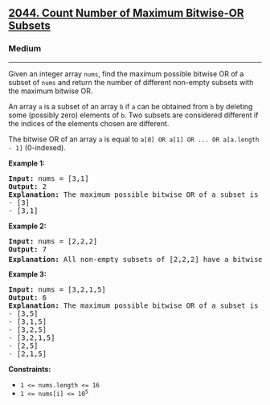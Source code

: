 <h2><a href="https://leetcode.com/problems/count-number-of-maximum-bitwise-or-subsets/">2044. Count Number of Maximum Bitwise-OR Subsets</a></h2>
<h3>Medium</h3>
<hr>
<div>
<p>Given an integer array <code>nums</code>, find the maximum possible bitwise OR of a subset of <code>nums</code> and return the number of different non-empty subsets with the maximum bitwise OR.</p>

<p>An array <code>a</code> is a subset of an array <code>b</code> if <code>a</code> can be obtained from <code>b</code> by deleting some (possibly zero) elements of <code>b</code>. Two subsets are considered different if the indices of the elements chosen are different.</p>

<p>The bitwise OR of an array <code>a</code> is equal to <code>a[0] OR a[1] OR ... OR a[a.length - 1]</code> (0-indexed).</p>

<p><strong>Example 1:</strong></p>

<pre><strong>Input:</strong> nums = [3,1]
<strong>Output:</strong> 2
<strong>Explanation:</strong> The maximum possible bitwise OR of a subset is 3. There are 2 subsets with a bitwise OR of 3:
- [3]
- [3,1]
</pre>

<p><strong>Example 2:</strong></p>

<pre><strong>Input:</strong> nums = [2,2,2]
<strong>Output:</strong> 7
<strong>Explanation:</strong> All non-empty subsets of [2,2,2] have a bitwise OR of 2. There are 2<sup>3</sup> - 1 = 7 total subsets.
</pre>

<p><strong>Example 3:</strong></p>

<pre><strong>Input:</strong> nums = [3,2,1,5]
<strong>Output:</strong> 6
<strong>Explanation:</strong> The maximum possible bitwise OR of a subset is 7. There are 6 subsets with a bitwise OR of 7:
- [3,5]
- [3,1,5]
- [3,2,5]
- [3,2,1,5]
- [2,5]
- [2,1,5]
</pre>

<p><strong>Constraints:</strong></p>
<ul>
<li><code>1 &lt;= nums.length &lt;= 16</code></li>
<li><code>1 &lt;= nums[i] &lt;= 10<sup>5</sup></code></li>
</ul>
</div>